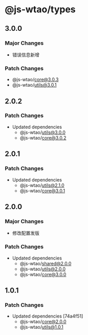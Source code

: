 # @js-wtao/types

## 3.0.0

### Major Changes

- 错误信息新增

### Patch Changes

- @js-wtao/core@3.0.3
- @js-wtao/utils@3.0.1

## 2.0.2

### Patch Changes

- Updated dependencies
  - @js-wtao/utils@3.0.0
  - @js-wtao/core@3.0.2

## 2.0.1

### Patch Changes

- Updated dependencies
  - @js-wtao/utils@2.1.0
  - @js-wtao/core@3.0.1

## 2.0.0

### Major Changes

- 修改配置发版

### Patch Changes

- Updated dependencies
  - @js-wtao/shared@2.0.0
  - @js-wtao/utils@2.0.0
  - @js-wtao/core@3.0.0

## 1.0.1

### Patch Changes

- Updated dependencies [74a4f51]
  - @js-wtao/core@2.0.0
  - @js-wtao/utils@1.0.1
